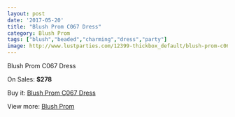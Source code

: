 ```yaml
---
layout: post
date: '2017-05-20'
title: "Blush Prom C067 Dress"
category: Blush Prom
tags: ["blush","beaded","charming","dress","party"]
image: http://www.lustparties.com/12399-thickbox_default/blush-prom-c067-dress.jpg
---
```

Blush Prom C067 Dress

On Sales: **$278**
<a href="https://www.lustparties.com/en/blush-prom/4567-blush-prom-c067-dress.html"><amp-img layout="responsive" width="600" height="600" src="//www.lustparties.com/12399-thickbox_default/blush-prom-c067-dress.jpg" alt="Blush Prom C067 Dress 0" /></a>

Buy it: [Blush Prom C067 Dress](https://www.lustparties.com/en/blush-prom/4567-blush-prom-c067-dress.html "Blush Prom C067 Dress")

View more: [Blush Prom](https://www.lustparties.com/en/25-blush-prom "Blush Prom")